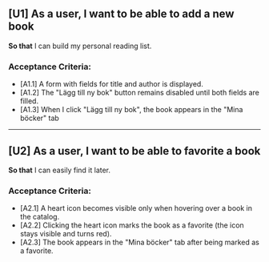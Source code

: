 ## [U1] As a user, I want to be able to add a new book
**So that** I can build my personal reading list.

### Acceptance Criteria:
- [A1.1] A form with fields for title and author is displayed.
- [A1.2] The "Lägg till ny bok" button remains disabled until both fields are filled.
- [A1.3] When I click "Lägg till ny bok", the book appears in the "Mina böcker" tab

---
## [U2] As a user, I want to be able to favorite a book
**So that** I can easily find it later.

### Acceptance Criteria:
- [A2.1] A heart icon becomes visible only when hovering over a book in the catalog.
- [A2.2] Clicking the heart icon marks the book as a favorite (the icon stays visible and turns red).
- [A2.3] The book appears in the "Mina böcker" tab after being marked as a favorite.